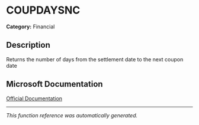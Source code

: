 # COUPDAYSNC

**Category:** Financial

## Description
Returns the number of days from the settlement date to the next coupon date

## Microsoft Documentation
[Official Documentation](https://support.microsoft.com//en-us/office/coupdaysnc-function-5ab3f0b2-029f-4a8b-bb65-47d525eea547)

---
*This function reference was automatically generated.*
